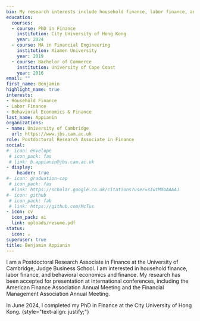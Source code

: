 ```yaml
---
bio: My research interests include household finance, labor finance, and behavioral economics and finance.
education:
  courses:
  - course: PhD in Finance
    institution: City University of Hong Kong
    year: 2024 
  - course: MA in Financial Engineering
    institution: Xiamen University
    year: 2019
  - course: Bachelor of Commerce
    institution: University of Cape Coast
    year: 2016
email: ""
first_name: Benjamin
highlight_name: true
interests:
- Household Finance
- Labor Finance
- Behavioral Economics & Finance
last_name: Appianin
organizations:
- name: University of Cambridge
  url: https://www.jbs.cam.ac.uk
role: Postdoctoral Research Associate in Finance
social:
#- icon: envelope
 # icon_pack: fas
 # link: b.appianin@jbs.cam.ac.uk
- display:
    header: true
#- icon: graduation-cap
 # icon_pack: fas
  #link: https://scholar.google.co.uk/citations?user=sIwtMXoAAAAJ
#- icon: github
 # icon_pack: fab
 # link: https://github.com/McTus
- icon: cv
  icon_pack: ai
  link: uploads/resume.pdf
status:
  icon: ☕️
superuser: true
title: Benjamin Appianin
---
```


I am a Postdoctoral Research Associate in Finance at the University of Cambridge, Judge Business School. I am interested in household finance, labor finance, and behavioral economics and finance. My research has been accepted for presentation at international conferences, including the American Finance Association Annual Meeting and the Financial Management Association Annual Meeting.

In June 2024, I completed my PhD in Finance at the City University of Hong Kong.
{style="text-align: justify;"}
